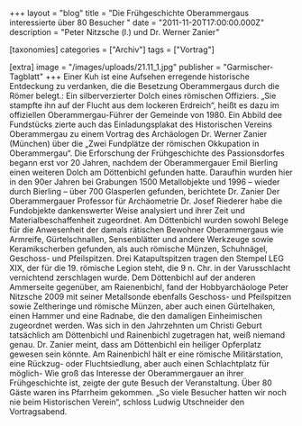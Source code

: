 +++
layout = "blog"
title = "Die Frühgeschichte Oberammergaus interessierte über 80 Besucher "
date = "2011-11-20T17:00:00.000Z"
description = "Peter Nitzsche (l.) und Dr. Werner Zanier"

[taxonomies]
categories = ["Archiv"]
tags = ["Vortrag"]

[extra]
image = "/images/uploads/21.11_1.jpg"
publisher = "Garmischer-Tagblatt"
+++
Einer Kuh ist eine Aufsehen erregende historische Entdeckung zu verdanken, die die Besetzung Oberammergaus durch die Römer belegt.: Ein silberverzierter Dolch eines römischen Offiziers. „Sie stampfte ihn auf der Flucht aus dem lockeren Erdreich“, heißt es dazu im offiziellen Oberammergau-Führer der Gemeinde von 1980. Ein Abbild dee Fundstücks zierte auch das Einladungsplakat des Historischen Vereins Oberammergau zu einem Vortrag des Archäologen Dr. Werner Zanier (München) über die „Zwei Fundplätze der römischen Okkupation in Oberammergau“. Die Erforschung der Frühgeschichte des Passionsdorfes begann erst vor 20 Jahren, nachdem der Oberammergauer Emil Bierling einen weiteren Dolch am Döttenbichl gefunden hatte. Daraufhin wurden hier in den 90er Jahren bei Grabungen 1500 Metallobjekte und 1996 – wieder durch Bierling – über 700 Glasperlen gefunden, berichtete Dr. Zanier Der Oberammergauer Professor für Archäometrie Dr. Josef Riederer habe die Fundobjekte dankenswerter Weise analysiert und ihrer Zeit und Materialbeschaffenheit zugeordnet. Am Döttenbichl wurden sowohl Belege für die Anwesenheit der damals rätischen Bewohner Oberammergaus wie Armreife, Gürtelschnallen, Sensenblätter und andere Werkzeuge sowie Keramikscherben gefunden, als auch römische Münzen, Schuhnägel, Geschoss- und Pfeilspitzen. Drei Katapultspitzen tragen den Stempel LEG XIX, der für die 19. römische Legion steht, die 9 n. Chr. in der Varusschlacht vernichtend zerschlagen wurde. Dem Döttenbichl auf der anderen Ammerseite gegenüber, am Raienenbichl, fand der Hobbyarchäologe Peter Nitzsche 2009 mit seiner Metallsonde ebenfalls Geschoss- und Pfeilspitzen sowie Zeltheringe und römische Münzen, aber auch einen Gürtelhaken, einen Hammer und eine Radnabe, die den damaligen Einheimischen zugeordnet werden. Was sich in den Jahrzehnten um Christi Geburt tatsächlich am Döttenbichl und Rainenbichl zugetragen hat, weiß niemand genau. Dr. Zanier meint, dass am Döttenbichl ein heiliger Opferplatz gewesen sein könnte. Am Rainenbichl hält er eine römische Militärstation, eine Rückzug- oder Fluchtsiedlung, aber auch einen Schlachtplatz für möglich- Wie groß das Interesse der Oberammergauer an ihrer Frühgeschichte ist, zeigte der gute Besuch der Veranstaltung. Über 80 Gäste waren ins Pfarrheim gekommen. „So viele Besucher hatten wir noch nie beim Historischen Verein“, schloss Ludwig Utschneider den Vortragsabend.
